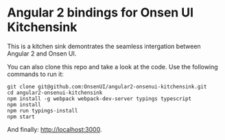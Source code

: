 # Angular 2 bindings for Onsen UI Kitchensink

This is a kitchen sink demontrates the seamless intergation between Angular 2 and Onsen UI.

You can also clone this repo and take a look at the code. Use the following commands to run it:

```
git clone git@github.com:OnsenUI/angular2-onsenui-kitchensink.git
cd angular2-onsenui-kitchensink
npm install -g webpack webpack-dev-server typings typescript
npm install
npm run typings-install
npm start
```

And finally: [http://localhost:3000](http://localhost:3000).